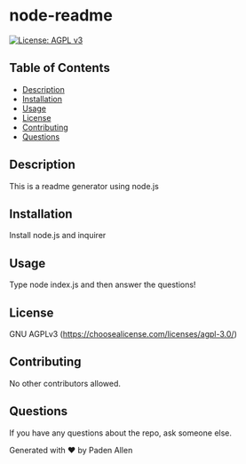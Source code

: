 # node-readme

[![License: AGPL v3](https://img.shields.io/badge/License-AGPL%20v3-blue.svg)](https://www.gnu.org/licenses/agpl-3.0)

## Table of Contents
 - [Description](#description)
 - [Installation](#installation)
 - [Usage](#usage)
 - [License](#license)
 - [Contributing](#contributing)
 - [Questions](#questions)

## Description
 This is a readme generator using node.js

## Installation
 Install node.js and inquirer

## Usage
Type node index.js and then answer the questions!

## License
 GNU AGPLv3
 (https://choosealicense.com/licenses/agpl-3.0/)
 
## Contributing
No other contributors allowed.
 
## Questions
 If you have any questions about the repo, ask someone else.

 Generated with ❤️ by Paden Allen
